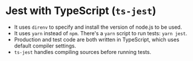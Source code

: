 # Jest with TypeScript (`ts-jest`)

* It uses `direnv` to specify and install the version of node.js to be used.
* It uses `yarn` instead of `npm`.  There's a `yarn` script to run tests: `yarn jest`.
* Production and test code are both written in TypeScript, which uses default compiler settings.
* `ts-jest` handles compiling sources before running tests.

